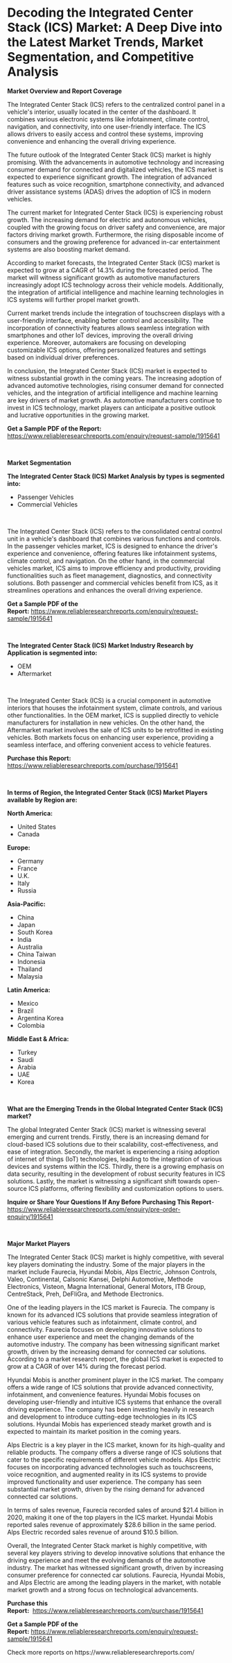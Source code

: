 <p><h1>Decoding the Integrated Center Stack (ICS) Market: A Deep Dive into the Latest Market Trends, Market Segmentation, and Competitive Analysis</h1></p><p><strong>Market Overview and Report Coverage</strong></p>
<p><p>The Integrated Center Stack (ICS) refers to the centralized control panel in a vehicle's interior, usually located in the center of the dashboard. It combines various electronic systems like infotainment, climate control, navigation, and connectivity, into one user-friendly interface. The ICS allows drivers to easily access and control these systems, improving convenience and enhancing the overall driving experience.</p><p>The future outlook of the Integrated Center Stack (ICS) market is highly promising. With the advancements in automotive technology and increasing consumer demand for connected and digitalized vehicles, the ICS market is expected to experience significant growth. The integration of advanced features such as voice recognition, smartphone connectivity, and advanced driver assistance systems (ADAS) drives the adoption of ICS in modern vehicles.</p><p>The current market for Integrated Center Stack (ICS) is experiencing robust growth. The increasing demand for electric and autonomous vehicles, coupled with the growing focus on driver safety and convenience, are major factors driving market growth. Furthermore, the rising disposable income of consumers and the growing preference for advanced in-car entertainment systems are also boosting market demand.</p><p>According to market forecasts, the Integrated Center Stack (ICS) market is expected to grow at a CAGR of 14.3% during the forecasted period. The market will witness significant growth as automotive manufacturers increasingly adopt ICS technology across their vehicle models. Additionally, the integration of artificial intelligence and machine learning technologies in ICS systems will further propel market growth.</p><p>Current market trends include the integration of touchscreen displays with a user-friendly interface, enabling better control and accessibility. The incorporation of connectivity features allows seamless integration with smartphones and other IoT devices, improving the overall driving experience. Moreover, automakers are focusing on developing customizable ICS options, offering personalized features and settings based on individual driver preferences.</p><p>In conclusion, the Integrated Center Stack (ICS) market is expected to witness substantial growth in the coming years. The increasing adoption of advanced automotive technologies, rising consumer demand for connected vehicles, and the integration of artificial intelligence and machine learning are key drivers of market growth. As automotive manufacturers continue to invest in ICS technology, market players can anticipate a positive outlook and lucrative opportunities in the growing market.</p></p>
<p><strong>Get a Sample PDF of the Report:</strong> <a href="https://www.reliableresearchreports.com/enquiry/request-sample/1915641">https://www.reliableresearchreports.com/enquiry/request-sample/1915641</a></p>
<p>&nbsp;</p>
<p><strong>Market Segmentation</strong></p>
<p><strong>The Integrated Center Stack (ICS) Market Analysis by types is segmented into:</strong></p>
<p><ul><li>Passenger Vehicles</li><li>Commercial Vehicles</li></ul></p>
<p>&nbsp;</p>
<p><p>The Integrated Center Stack (ICS) refers to the consolidated central control unit in a vehicle's dashboard that combines various functions and controls. In the passenger vehicles market, ICS is designed to enhance the driver's experience and convenience, offering features like infotainment systems, climate control, and navigation. On the other hand, in the commercial vehicles market, ICS aims to improve efficiency and productivity, providing functionalities such as fleet management, diagnostics, and connectivity solutions. Both passenger and commercial vehicles benefit from ICS, as it streamlines operations and enhances the overall driving experience.</p></p>
<p><strong>Get a Sample PDF of the Report:</strong>&nbsp;<a href="https://www.reliableresearchreports.com/enquiry/request-sample/1915641">https://www.reliableresearchreports.com/enquiry/request-sample/1915641</a></p>
<p>&nbsp;</p>
<p><strong>The Integrated Center Stack (ICS) Market Industry Research by Application is segmented into:</strong></p>
<p><ul><li>OEM</li><li>Aftermarket</li></ul></p>
<p>&nbsp;</p>
<p><p>The Integrated Center Stack (ICS) is a crucial component in automotive interiors that houses the infotainment system, climate controls, and various other functionalities. In the OEM market, ICS is supplied directly to vehicle manufacturers for installation in new vehicles. On the other hand, the Aftermarket market involves the sale of ICS units to be retrofitted in existing vehicles. Both markets focus on enhancing user experience, providing a seamless interface, and offering convenient access to vehicle features.</p></p>
<p><strong>Purchase this Report:</strong>&nbsp; <a href="https://www.reliableresearchreports.com/purchase/1915641">https://www.reliableresearchreports.com/purchase/1915641</a></p>
<p>&nbsp;</p>
<p><strong>In terms of Region, the Integrated Center Stack (ICS) Market Players available by Region are:</strong></p>
<p>
    <p> <strong> North America: </strong>
        <ul>
            <li>United States</li>
            <li>Canada</li>
        </ul>
        </p> 
    <p> <strong> Europe: </strong>
        <ul>
            <li>Germany</li>
            <li>France</li>
            <li>U.K.</li>
            <li>Italy</li>
            <li>Russia</li>
        </ul>
        </p> 
    <p> <strong> Asia-Pacific: </strong>
        <ul>
            <li>China</li>
            <li>Japan</li>
            <li>South Korea</li>
            <li>India</li>
            <li>Australia</li>
            <li>China Taiwan</li>
            <li>Indonesia</li>
            <li>Thailand</li>
            <li>Malaysia</li>
        </ul>
        </p> 
    <p> <strong> Latin America: </strong>
        <ul>
            <li>Mexico</li>
            <li>Brazil</li>
            <li>Argentina Korea</li>
            <li>Colombia</li>
        </ul>
        </p> 
    <p> <strong> Middle East & Africa: </strong>
        <ul>
            <li>Turkey</li>
            <li>Saudi</li>
            <li>Arabia</li>
            <li>UAE</li>
            <li>Korea</li>
        </ul>
    </p>
    </p>
<p>&nbsp;</p>
<p><strong>What are the Emerging Trends in the Global Integrated Center Stack (ICS) market?</strong></p>
<p><p>The global Integrated Center Stack (ICS) market is witnessing several emerging and current trends. Firstly, there is an increasing demand for cloud-based ICS solutions due to their scalability, cost-effectiveness, and ease of integration. Secondly, the market is experiencing a rising adoption of internet of things (IoT) technologies, leading to the integration of various devices and systems within the ICS. Thirdly, there is a growing emphasis on data security, resulting in the development of robust security features in ICS solutions. Lastly, the market is witnessing a significant shift towards open-source ICS platforms, offering flexibility and customization options to users.</p></p>
<p><strong>Inquire or Share Your Questions If Any Before Purchasing This Report</strong>- <a href="https://www.reliableresearchreports.com/enquiry/pre-order-enquiry/1915641">https://www.reliableresearchreports.com/enquiry/pre-order-enquiry/1915641</a></p>
<p>&nbsp;</p>
<p><strong>Major Market Players</strong></p>
<p><p>The Integrated Center Stack (ICS) market is highly competitive, with several key players dominating the industry. Some of the major players in the market include Faurecia, Hyundai Mobis, Alps Electric, Johnson Controls, Valeo, Continental, Calsonic Kansei, Delphi Automotive, Methode Electronics, Visteon, Magna International, General Motors, ITB Group, CentreStack, Preh, DeFliGra, and Methode Electronics.</p><p>One of the leading players in the ICS market is Faurecia. The company is known for its advanced ICS solutions that provide seamless integration of various vehicle features such as infotainment, climate control, and connectivity. Faurecia focuses on developing innovative solutions to enhance user experience and meet the changing demands of the automotive industry. The company has been witnessing significant market growth, driven by the increasing demand for connected car solutions. According to a market research report, the global ICS market is expected to grow at a CAGR of over 14% during the forecast period.</p><p>Hyundai Mobis is another prominent player in the ICS market. The company offers a wide range of ICS solutions that provide advanced connectivity, infotainment, and convenience features. Hyundai Mobis focuses on developing user-friendly and intuitive ICS systems that enhance the overall driving experience. The company has been investing heavily in research and development to introduce cutting-edge technologies in its ICS solutions. Hyundai Mobis has experienced steady market growth and is expected to maintain its market position in the coming years.</p><p>Alps Electric is a key player in the ICS market, known for its high-quality and reliable products. The company offers a diverse range of ICS solutions that cater to the specific requirements of different vehicle models. Alps Electric focuses on incorporating advanced technologies such as touchscreens, voice recognition, and augmented reality in its ICS systems to provide improved functionality and user experience. The company has seen substantial market growth, driven by the rising demand for advanced connected car solutions.</p><p>In terms of sales revenue, Faurecia recorded sales of around $21.4 billion in 2020, making it one of the top players in the ICS market. Hyundai Mobis reported sales revenue of approximately $28.6 billion in the same period. Alps Electric recorded sales revenue of around $10.5 billion.</p><p>Overall, the Integrated Center Stack market is highly competitive, with several key players striving to develop innovative solutions that enhance the driving experience and meet the evolving demands of the automotive industry. The market has witnessed significant growth, driven by increasing consumer preference for connected car solutions. Faurecia, Hyundai Mobis, and Alps Electric are among the leading players in the market, with notable market growth and a strong focus on technological advancements.</p></p>
<p><strong>Purchase this Report:</strong>&nbsp;&nbsp;<a href="https://www.reliableresearchreports.com/purchase/1915641">https://www.reliableresearchreports.com/purchase/1915641</a></p>
<p></p>
<p><strong>Get a Sample PDF of the Report:</strong>&nbsp;<a href="https://www.reliableresearchreports.com/enquiry/request-sample/1915641">https://www.reliableresearchreports.com/enquiry/request-sample/1915641</a></p>
<p>Check more reports on https://www.reliableresearchreports.com/</p>